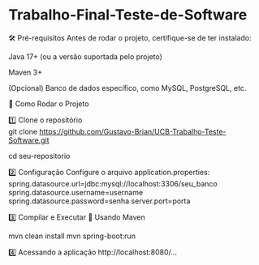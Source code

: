 <h1>Trabalho-Final-Teste-de-Software</h1>

🛠 Pré-requisitos Antes de rodar o projeto, certifique-se de ter instalado:

Java 17+ (ou a versão suportada pelo projeto)

Maven 3+

(Opcional) Banco de dados específico, como MySQL, PostgreSQL, etc.

🚀 Como Rodar o Projeto

1️⃣ Clone o repositório<br>
git clone https://github.com/Gustavo-Brian/UCB-Trabalho-Teste-Software.git

cd seu-repositorio

2️⃣ Configuração Configure o arquivo application.properties: <br>
spring.datasource.url=jdbc:mysql://localhost:3306/seu_banco <br>
spring.datasource.username=username <br>
spring.datasource.password=senha server.port=porta<br>

3️⃣ Compilar e Executar 🔹 Usando Maven

mvn clean install mvn spring-boot:run

4️⃣ Acessando a aplicação http://localhost:8080/...
